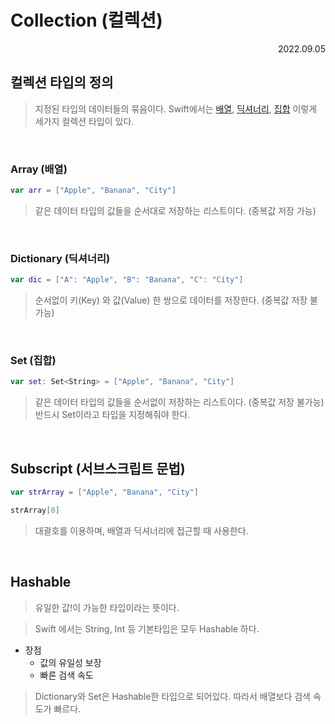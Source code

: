 # Collection (컬렉션)

<div align="right">2022.09.05</div>

## 컬렉션 타입의 정의

> 지정된 타입의 데이터들의 묶음이다. Swift에서는 [배열](#array-배열), [딕셔너리](#dictionary-딕셔너리), [집합](#set-집합) 이렇게 세가지 컬렉션 타입이 있다.

<br/>

### Array (배열)

```Swift
var arr = ["Apple", "Banana", "City"]
```

> 같은 데이터 타입의 값들을 순서대로 저장하는 리스트이다. (중복값 저장 가능)

<br/>

### Dictionary (딕셔너리)

```Swift
var dic = ["A": "Apple", "B": "Banana", "C": "City"]
```

> 순서없이 키(Key) 와 값(Value) 한 쌍으로 데이터를 저장한다. (중복값 저장 불가능)

<br/>

### Set (집합)

```Swift
var set: Set<String> = ["Apple", "Banana", "City"]
```

> 같은 데이터 타입의 값들을 순서없이 저장하는 리스트이다. (중복값 저장 불가능)
> <br/>
> 반드시 Set이라고 타입을 지정해줘야 한다.

<br/>

## Subscript (서브스크립트 문법)

```Swift
var strArray = ["Apple", "Banana", "City"]

strArray[0]
```

> 대괄호를 이용하며, 배열과 딕셔너리에 접근할 때 사용한다.

<br/>

## Hashable

> 유일한 값!이 가능한 타입이라는 뜻이다.

> Swift 에서는 String, Int 등 기본타입은 모두 Hashable 하다.

- 장점
  - 값의 유일성 보장
  - 빠른 검색 속도

> Dictionary와 Set은 Hashable한 타입으로 되어있다. 따라서 배열보다 검색 속도가 빠르다.
